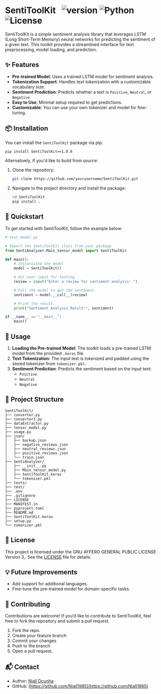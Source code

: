 
# SentiToolKit &nbsp; ![version](https://img.shields.io/badge/version-0.1.8-blue) ![Python](https://img.shields.io/badge/python-3.6%2B-brightgreen) ![License](https://img.shields.io/badge/license-GNU%20License-yellow)

SentiToolKit is a simple sentiment analysis library that leverages LSTM (Long Short-Term Memory) neural networks for predicting the sentiment of a given text. This toolkit provides a streamlined interface for text preprocessing, model loading, and prediction.

## ✨ Features

- **Pre-trained Model**: Uses a trained LSTM model for sentiment analysis.
- **Tokenization Support**: Handles text tokenization with a customizable vocabulary size.
- **Sentiment Prediction**: Predicts whether a text is `Positive`, `Neutral`, or `Negative`.
- **Easy to Use**: Minimal setup required to get predictions.
- **Customizable**: You can use your own tokenizer and model for fine-tuning.

## 📦 Installation

You can install the `SentiToolKit` package via pip:

```bash
pip install SentiToolKit==1.0.8
```

Alternatively, if you'd like to build from source:

1. Clone the repository:

    ```bash
    git clone https://github.com/yourusername/SentiToolKit.git
    ```

2. Navigate to the project directory and install the package:

    ```bash
    cd SentiToolKit
    pip install .
    ```

## 🚀 Quickstart

To get started with SentiToolKit, follow the example below:

```python
# test_model.py

# Import the SentiToolKit class from your package
from SentiAnalyzer.Main_tensor_model import SentiToolKit

def main():
    # Instantiate the model
    model = SentiToolKit()

    # Get user input for testing
    review = input("Enter a review for sentiment analysis: ")

    # Call the model to get the sentiment
    sentiment = model.__call__(review)

    # Print the result
    print("Sentiment Analysis Result:", sentiment)

if __name__ == "__main__":
    main()
```

## 🧰 Usage

1. **Loading the Pre-trained Model**: The toolkit loads a pre-trained LSTM model from the provided `.keras` file.
2. **Text Tokenization**: The input text is tokenized and padded using the stored tokenizer from `tokenizer.pkl`.
3. **Sentiment Prediction**: Predicts the sentiment based on the input text:
   - `Positive`
   - `Neutral`
   - `Negative`

## 📁 Project Structure

```
SentiToolKit/
├── converter.py                 
├── converter1.py
├── dataExtractor.py             
├── tensor_model.py              
├── usage.py                    
├── json/                        
│   ├── backup.json              
│   ├── negative_reviews.json    
│   ├── neutral_reviews.json     
│   ├── positive_reviews.json    
│   └── train.json               
├── SentiAnalyzer/               
│   ├── __init__.py              
│   ├── Main_tensor_model.py     
│   ├── SentiToolKit.keras       
│   └── tokenizer.pkl            
├── tests/                       
├── text/                        
├── .env                         
├── .gitignore                   
├── LICENSE                      
├── MANIFEST.in                  
├── pyproject.toml               
├── README.md                    
├── SentiToolKit.keras           
├── setup.py                     
└── tokenizer.pkl                

```

## 📄 License

This project is licensed under the GNU AFFERO GENERAL PUBLIC LICENSE Version 3,. See the [LICENSE](LICENSE) file for details.

## 💡 Future Improvements

- Add support for additional languages.
- Fine-tune the pre-trained model for domain-specific tasks.

## 👥 Contributing

Contributions are welcome! If you’d like to contribute to SentiToolKit, feel free to fork the repository and submit a pull request.

1. Fork the repo.
2. Create your feature branch
3. Commit your changes 
4. Push to the branch 
5. Open a pull request.

## 📬 Contact

- Author: [Niall Dcunha](mailto:dcunhaniall@gmail.com)
- GitHub: [https://github.com/Niall1985](https://github.com/Niall1985)
